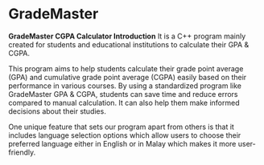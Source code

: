 # GradeMaster
**GradeMaster CGPA Calculator Introduction**
It is a C++ program mainly created for students and educational institutions to calculate their GPA & CGPA. 

This program aims to help students calculate their grade point average (GPA) and cumulative grade point average (CGPA) easily based on their performance in various courses. By using a standardized program like GradeMaster GPA & CGPA, students can save time and reduce errors compared to manual calculation. It can also help them make informed decisions about their studies. 

One unique feature that sets our program apart from others is that it includes language selection options which allow users to choose their preferred language either in English or in Malay which makes it more user-friendly.
